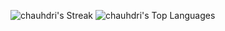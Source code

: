 ![chauhdri's Streak](https://github-readme-streak-stats.herokuapp.com/?user=chauhdri&theme=highcontrast&hide_border=false)
![chauhdri's Top Languages](https://github-readme-stats.vercel.app/api/top-langs/?username=chauhdri&theme=highcontrast&show_icons=true&hide_border=false&layout=compact)

